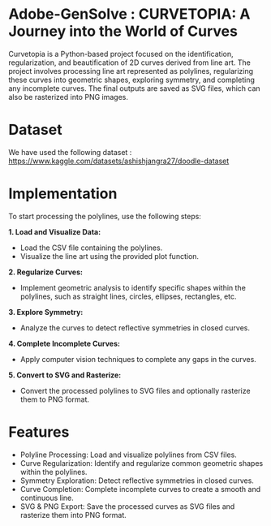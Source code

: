 # Adobe-GenSolve : CURVETOPIA: A Journey into the World of Curves


Curvetopia is a Python-based project focused on the identification, regularization, and beautification of 2D curves derived from line art. The project involves processing line art represented as polylines, regularizing these curves into geometric shapes, exploring symmetry, and completing any incomplete curves. The final outputs are saved as SVG files, which can also be rasterized into PNG images.

# Dataset 
We have used the following dataset : https://www.kaggle.com/datasets/ashishjangra27/doodle-dataset

# Implementation 
To start processing the polylines, use the following steps:

__1. Load and Visualize Data:__
- Load the CSV file containing the polylines.
- Visualize the line art using the provided plot function.

__2. Regularize Curves:__
- Implement geometric analysis to identify specific shapes within the polylines, such as straight lines, circles, ellipses, rectangles, etc.

__3. Explore Symmetry:__
- Analyze the curves to detect reflective symmetries in closed curves.

__4. Complete Incomplete Curves:__
- Apply computer vision techniques to complete any gaps in the curves.

__5. Convert to SVG and Rasterize:__
- Convert the processed polylines to SVG files and optionally rasterize them to PNG format.

# Features

- Polyline Processing: Load and visualize polylines from CSV files.
- Curve Regularization: Identify and regularize common geometric shapes within the polylines.
- Symmetry Exploration: Detect reflective symmetries in closed curves.
- Curve Completion: Complete incomplete curves to create a smooth and continuous line.
- SVG & PNG Export: Save the processed curves as SVG files and rasterize them into PNG format.

